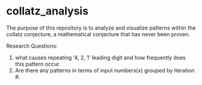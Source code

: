 # collatz_analysis
The purpose of this repository is to analyze and visualize patterns within the collatz conjecture, a mathematical conjecture that has never been proven.

Research Questions:
1. what causes repeating '4, 2, 1' leading digit and how frequently does this pattern occur.
2. Are there any patterns in terms of input numbers(x) grouped by iteration #.
